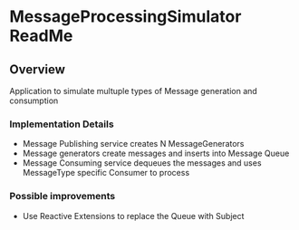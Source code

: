 # MessageProcessingSimulator ReadMe

## Overview
Application to simulate multuple types of Message generation and consumption 

### Implementation Details
* Message Publishing service creates N MessageGenerators
* Message generators create messages and inserts into Message Queue
* Message Consuming service dequeues the messages and uses MessageType specific Consumer to process
### Possible improvements
* Use Reactive Extensions to replace the Queue with Subject

